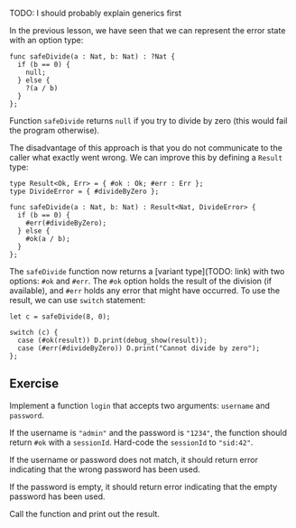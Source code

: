 TODO: I should probably explain generics first

In the previous lesson, we have seen that we can represent the error state with an option type:

```motoko
func safeDivide(a : Nat, b: Nat) : ?Nat {
  if (b == 0) {
    null;
  } else {
    ?(a / b)
  }
};
```

Function `safeDivide` returns `null` if you try to divide by zero (this would fail the program otherwise).

The disadvantage of this approach is that you do not communicate to the caller what exactly went wrong.
We can improve this by defining a `Result` type:

```motoko
type Result<Ok, Err> = { #ok : Ok; #err : Err };
type DivideError = { #divideByZero };

func safeDivide(a : Nat, b: Nat) : Result<Nat, DivideError> {
  if (b == 0) {
    #err(#divideByZero);
  } else {
    #ok(a / b);
  }
};
```

The `safeDivide` function now returns a [variant type](TODO: link) with two options: `#ok` and `#err`. The `#ok` option
holds the result of the division (if available), and `#err` holds any error that might have occurred.
To use the result, we can use `switch` statement:

```motoko
let c = safeDivide(8, 0);

switch (c) {
  case (#ok(result)) D.print(debug_show(result));
  case (#err(#divideByZero)) D.print("Cannot divide by zero");
};
```

## Exercise

Implement a function `login` that accepts two arguments: `username` and `password`.

If the username is `"admin"` and the password is `"1234"`, the function should return `#ok` with a
`sessionId`. Hard-code the `sessionId` to `"sid:42"`.

If the username or password does not match, it should return error indicating that the wrong password
has been used.

If the password is empty, it should return error indicating that the empty password
has been used.

Call the function and print out the result.
